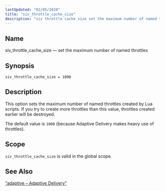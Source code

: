 ```yaml
---
lastUpdated: "02/05/2020"
title: "siv_throttle_cache_size"
description: "siv throttle cache size set the maximum number of named throttles siv throttle cache size 1000 This option sets the maximum number of named throttles created by Lua scripts If you try to create more throttles than this value throttles created earlier will be destroyed The default value is 1000..."
---
```


<a name="conf.ref.siv_throttle_cache_size"></a> 
## Name

siv_throttle_cache_size — set the maximum number of named throttles

## Synopsis

`siv_throttle_cache_size = 1000`

<a name="idp26494832"></a> 
## Description

This option sets the maximum number of named throttles created by Lua scripts. If you try to create more throttles than this value, throttles created earlier will be destroyed.

The default value is `1000` (because Adaptive Delivery makes heavy use of throttles).

<a name="idp26497776"></a> 
## Scope

`siv_throttle_cache_size` is valid in the global scope.

<a name="idp26500048"></a> 
## See Also

[“adaptive – Adaptive Delivery”](/momentum/4/modules/4-adaptive)